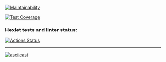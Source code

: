 [![Maintainability](https://api.codeclimate.com/v1/badges/16690cea4a6ccc4c2cd1/maintainability)](https://codeclimate.com/github/DmitriiKorchagin/python-project-lvl2/maintainability)

[![Test Coverage](https://api.codeclimate.com/v1/badges/16690cea4a6ccc4c2cd1/test_coverage)](https://codeclimate.com/github/DmitriiKorchagin/python-project-lvl2/test_coverage)


### Hexlet tests and linter status:
[![Actions Status](https://github.com/DmitriiKorchagin/python-project-lvl2/workflows/hexlet-check/badge.svg)](https://github.com/DmitriiKorchagin/python-project-lvl2/actions)
___
[![asciicast](https://asciinema.org/a/PdS7P5RKwgOyfO0fkdb32xX6i.svg)](https://asciinema.org/a/PdS7P5RKwgOyfO0fkdb32xX6i)
